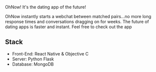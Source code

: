 OhNow! It's the dating app of the future!

OhNow instantly starts a webchat between matched pairs...no more long response times and conversations dragging on for weeks. The future of dating apps is faster and instant. Feel free to check out the app

## Stack
- Front-End: React Native & Objective C
- Server: Python Flask
- Database: MongoDB
